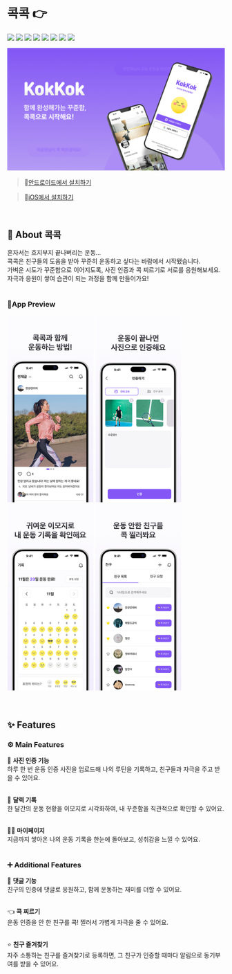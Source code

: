 # 콕콕 👉
<p align="left">
  <img src="https://img.shields.io/badge/-React_Native-222?logo=react&logoColor=61DAFB"/>
  <img src="https://img.shields.io/badge/-Expo-222?logo=expo"/>
  <img src="https://img.shields.io/badge/-TypeScript-222?logo=typescript&logoColor=3178C6"/>
  <img src="https://img.shields.io/badge/-Supabase-222?logo=supabase&logoColor=3FCF8E"/>
  <img src="https://img.shields.io/badge/-Firebase-222?logo=firebase&logoColor=FFCA28"/>
  <img src="https://img.shields.io/badge/-NativeWind-222"/>
  <img src="https://img.shields.io/badge/-React_Query-222?logo=react-query"/>
  <img src="https://img.shields.io/badge/-Jotai-222"/>
</p>


![앱 메인 이미지](./assets/images/main-image.png)
<br>

> 🔗[안드로이드에서 설치하기](https://play.google.com/store/apps/details?id=com.epilogue.kokkok)  

> 🔗[iOS에서 설치하기](https://apps.apple.com/kr/app/%EC%BD%95%EC%BD%95/id6739578519)  
<br>

## 👀 About 콕콕

혼자서는 흐지부지 끝나버리는 운동...  
콕콕은 친구들의 도움을 받아 꾸준히 운동하고 싶다는 바람에서 시작됐습니다.  
가벼운 시도가 꾸준함으로 이어지도록, 사진 인증과 콕 찌르기로 서로를 응원해보세요.  
자극과 응원이 쌓여 습관이 되는 과정을 함께 만들어가요!  
<br>

### 📱App Preview
<img src="./assets/images/screenshot1.png" width="200"/>  <img src="./assets/images/screenshot2.png" width="200"/>  <img src="./assets/images/screenshot3.png" width="200"/>  <img src="./assets/images/screenshot4.png" width="200"/>
<br>
<br>
<br>

## ✨ Features  
### ⚙️ Main Features  
📸 **사진 인증 기능**  
하루 한 번 운동 인증 사진을 업로드해 나의 루틴을 기록하고, 친구들과 자극을 주고 받을 수 있어요. 
<br> 
<br> 

📅 **달력 기록**  
한 달간의 운동 현황을 이모지로 시각화하여, 내 꾸준함을 직관적으로 확인할 수 있어요.  
<br>

🧑‍💻 **마이페이지**  
지금까지 쌓아온 나의 운동 기록을 한눈에 돌아보고, 성취감을 느낄 수 있어요.  
<br>

### ➕ Additional Features  
💬 **댓글 기능**  
친구의 인증에 댓글로 응원하고, 함께 운동하는 재미를 더할 수 있어요.  
<br>

👈 **콕 찌르기**  
운동 인증을 안 한 친구를 콕! 찔러서 가볍게 자극을 줄 수 있어요.  
<br>

⭐️ **친구 즐겨찾기**  
자주 소통하는 친구를 즐겨찾기로 등록하면, 그 친구가 인증할 때마다 알림으로 동기부여를 받을 수 있어요.

<br>
<br>
<br>

